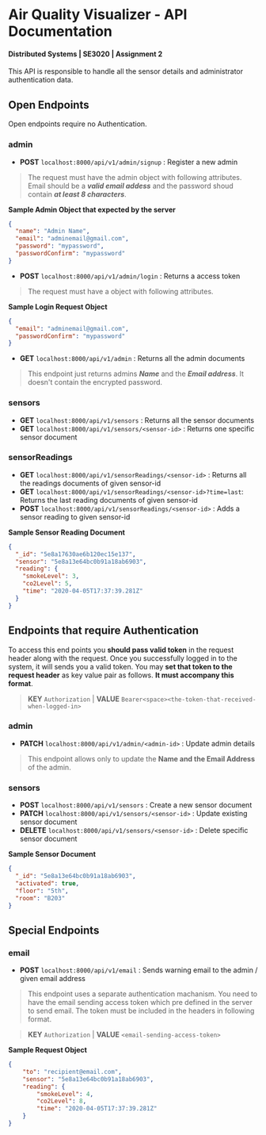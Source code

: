 # Air Quality Visualizer - API Documentation
#### Distributed Systems | SE3020 |  Assignment 2

This API is responsible to handle all the sensor details and administrator authentication data.

## Open Endpoints

Open endpoints require no Authentication.

### admin

* **POST**   `localhost:8000/api/v1/admin/signup`               : Register a new admin
> The request must have the admin object with following attributes. Email should be a ***valid email addess*** and the password shoud contain ***at least 8 characters***.

**Sample Admin Object that expected by the server**

```json
{
  "name": "Admin Name",
  "email": "adminemail@gmail.com",
  "password": "mypassword", 
  "passwordConfirm": "mypassword"
}
```

* **POST**   `localhost:8000/api/v1/admin/login`               : Returns a access token

> The request must have a object with following attributes.

**Sample Login Request Object**
```json
{
  "email": "adminemail@gmail.com",
  "passwordConfirm": "mypassword"
}
```

* **GET**    `localhost:8000/api/v1/admin`               : Returns all the admin documents

> This endpoint just returns admins ***Name*** and the ***Email address***. It doesn't contain the encrypted password.

### sensors

* **GET**    `localhost:8000/api/v1/sensors`               : Returns all the sensor documents
* **GET**    `localhost:8000/api/v1/sensors/<sensor-id>`   : Returns one specific sensor document

### sensorReadings

* **GET**    `localhost:8000/api/v1/sensorReadings/<sensor-id>`          : Returns all the readings documents of given sensor-id
* **GET**    `localhost:8000/api/v1/sensorReadings/<sensor-id>?time=last`: Returns the last reading documents of given sensor-id
* **POST**   `localhost:8000/api/v1/sensorReadings/<sensor-id>`          : Adds a sensor reading to given sensor-id

**Sample Sensor Reading Document**
```json
{
  "_id": "5e8a17630ae6b120ec15e137",
  "sensor": "5e8a13e64bc0b91a18ab6903",
  "reading": {
    "smokeLevel": 3,
    "co2Level": 5,
    "time": "2020-04-05T17:37:39.281Z"
  }
}
```

## Endpoints that require Authentication

To access this end points you **should pass valid token** in the request header along with the request. Once you successfully logged in to the system, it will sends you a valid token. You may **set that token to the request header** as key value pair as follows. **It must accompany this format**.

> **KEY** `Authorization` | **VALUE** `Bearer<space><the-token-that-received-when-logged-in>`

### admin

* **PATCH**  `localhost:8000/api/v1/admin/<admin-id>`   : Update admin details
> This endpoint allows only to update the **Name and the Email Address** of the admin.

### sensors

* **POST**   `localhost:8000/api/v1/sensors`               : Create a new sensor document
* **PATCH**  `localhost:8000/api/v1/sensors/<sensor-id>`   : Update existing sensor document
* **DELETE** `localhost:8000/api/v1/sensors/<sensor-id>`   : Delete specific sensor document

**Sample Sensor Document**

```json
{
  "_id": "5e8a13e64bc0b91a18ab6903",
  "activated": true,
  "floor": "5th",
  "room": "B203"
}
```

## Special Endpoints

### email

* **POST**   `localhost:8000/api/v1/email`               : Sends warning email to the admin / given email address

> This endpoint uses a separate authentication machanism. You need to have the email sending access token which pre defined in the server to send email. The token must be included in the headers in following format.

> **KEY** `Authorization` | **VALUE** `<email-sending-access-token>`

**Sample Request Object**

```json
{
	"to": "recipient@email.com",
	"sensor": "5e8a13e64bc0b91a18ab6903",
	"reading": {
		"smokeLevel": 4,
    	"co2Level": 8,
		"time": "2020-04-05T17:37:39.281Z"
	}
}
```

